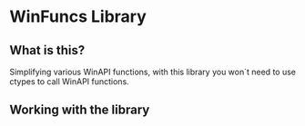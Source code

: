 # WinFuncs Library #
## What is this? ##
Simplifying various WinAPI functions, with this library you won`t need to use ctypes to call WinAPI functions.
## Working with the library ##


